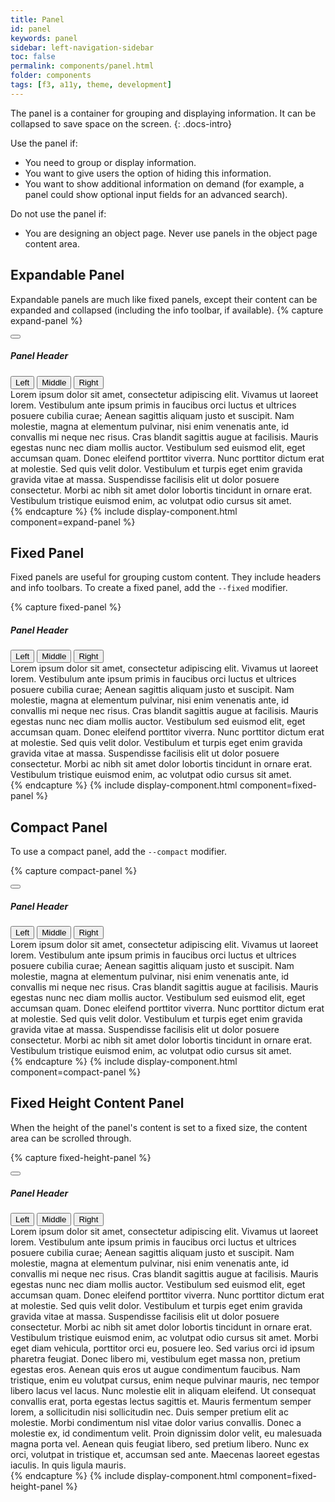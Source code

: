 ```yaml
---
title: Panel
id: panel
keywords: panel
sidebar: left-navigation-sidebar
toc: false
permalink: components/panel.html
folder: components
tags: [f3, a11y, theme, development]
---
```

The panel is a container for grouping and displaying information. It can be collapsed to save space on the screen.
{: .docs-intro}


Use the panel if:
<ul> 
    <li>You need to group or display information.</li>
    <li>You want to give users the option of hiding this information.</li>
    <li>You want to show additional information on demand (for example, a panel could show optional input fields for an advanced search).</li>
</ul>
Do not use the panel if:
<ul>
    <li>You are designing an object page. Never use panels in the object page content area.</li>
</ul>


## Expandable Panel
Expandable panels are much like fixed panels, except their content can be expanded and collapsed (including the info toolbar, if available).
{% capture expand-panel %}
<div class="fd-panel">
    <div class="fd-panel__header">
        <div class="fd-panel__expand">
            <button class="fd-button fd-button--transparent fd-panel__button" aria-expanded="false" aria-haspopup="true" aria-controls="fghqwe321" ></button>
        </div>
        <h5 class="fd-panel__title" id="asdASD123">Panel Header</h5>
        <div class="fd-toolbar fd-toolbar--clear fd-toolbar--transparent">
            <span class="fd-toolbar__spacer fd-toolbar__spacer--auto"> </span>
            <div class="fd-segmented-button" role="group" aria-label="Group label">
              <button class="fd-button is-selected" id="jhqDKYdf" aria-pressed="true">Left</button>
              <button class="fd-button">Middle</button>
              <button class="fd-button">Right</button>
            </div>
        </div>
    </div>
    <div role="region" aria-labelledby="jhqDKYdf" class="fd-panel__content" aria-hidden="true" id="fghqwe321">
        <span>
            Lorem ipsum dolor sit amet, consectetur adipiscing elit. Vivamus ut laoreet lorem. Vestibulum ante ipsum primis in faucibus orci luctus 
            et ultrices posuere cubilia curae; Aenean sagittis aliquam justo et suscipit. 
            Nam molestie, magna at elementum pulvinar, nisi enim venenatis ante, id convallis mi neque nec risus. Cras blandit sagittis augue at facilisis. 
            Mauris egestas nunc nec diam mollis auctor. Vestibulum sed euismod elit, eget accumsan quam. Donec eleifend porttitor viverra. 
            Nunc porttitor dictum erat at molestie. Sed quis velit dolor. Vestibulum et turpis eget enim gravida gravida vitae at massa. 
            Suspendisse facilisis elit ut dolor posuere consectetur. Morbi ac nibh sit amet dolor lobortis tincidunt in ornare erat. 
            Vestibulum tristique euismod enim, ac volutpat odio cursus sit amet.
        </span>
    </div>
</div>
{% endcapture %}
{% include display-component.html component=expand-panel %}


## Fixed Panel
Fixed panels are useful for grouping custom content. They include headers and info toolbars.
To create a fixed panel, add the `--fixed` modifier.

{% capture fixed-panel %}
<div class="fd-panel fd-panel--fixed">
    <div class="fd-panel__header">
        <h5 class="fd-panel__title">Panel Header</h5>
        <div class="fd-toolbar fd-toolbar--clear fd-toolbar--transparent">
            <span class="fd-toolbar__spacer fd-toolbar__spacer--auto"> </span>
            <div class="fd-segmented-button" role="group" aria-label="Group label">
              <button class="fd-button is-selected" id="jhqDKYrt" aria-pressed="true">Left</button>
              <button class="fd-button">Middle</button>
              <button class="fd-button">Right</button>
            </div>
        </div>
    </div>
    <div role="region" aria-labelledby="jhqDKYrt" class="fd-panel__content">
        Lorem ipsum dolor sit amet, consectetur adipiscing elit. Vivamus ut laoreet lorem. Vestibulum ante ipsum primis in faucibus orci luctus 
        et ultrices posuere cubilia curae; Aenean sagittis aliquam justo et suscipit. 
        Nam molestie, magna at elementum pulvinar, nisi enim venenatis ante, id convallis mi neque nec risus. Cras blandit sagittis augue at facilisis. 
        Mauris egestas nunc nec diam mollis auctor. Vestibulum sed euismod elit, eget accumsan quam. Donec eleifend porttitor viverra. 
        Nunc porttitor dictum erat at molestie. Sed quis velit dolor. Vestibulum et turpis eget enim gravida gravida vitae at massa. 
        Suspendisse facilisis elit ut dolor posuere consectetur. Morbi ac nibh sit amet dolor lobortis tincidunt in ornare erat. 
        Vestibulum tristique euismod enim, ac volutpat odio cursus sit amet.
    </div>
</div>
{% endcapture %}
{% include display-component.html component=fixed-panel %}

## Compact Panel
To use a compact panel, add the `--compact` modifier.

{% capture compact-panel %}
<div class="fd-panel fd-panel--compact">
    <div class="fd-panel__header">
        <div class="fd-panel__expand">
            <button class="fd-button fd-button--compact fd-button--transparent fd-panel__button" aria-expanded="false" aria-haspopup="true" aria-controls="Gekf63a" aria-labelledby="asdASD234"></button>
        </div>
        <h5 class="fd-panel__title" id="asdASD234">Panel Header</h5>
        <div class="fd-toolbar fd-toolbar--clear fd-toolbar--transparent">
            <span class="fd-toolbar__spacer fd-toolbar__spacer--auto"> </span>
            <div class="fd-segmented-button" role="group" aria-label="Group label">
              <button class="fd-button fd-button--compact is-selected"  id="Gekf63D" aria-pressed="true">Left</button>
              <button class="fd-button fd-button--compact">Middle</button>
              <button class="fd-button fd-button--compact">Right</button>
            </div>
        </div>
    </div>
    <div role="region" aria-labelledby="Gekf63D" class="fd-panel__content" aria-hidden="true" id="Gekf63a">
        Lorem ipsum dolor sit amet, consectetur adipiscing elit. Vivamus ut laoreet lorem. Vestibulum ante ipsum primis in faucibus orci luctus 
        et ultrices posuere cubilia curae; Aenean sagittis aliquam justo et suscipit. 
        Nam molestie, magna at elementum pulvinar, nisi enim venenatis ante, id convallis mi neque nec risus. Cras blandit sagittis augue at facilisis. 
        Mauris egestas nunc nec diam mollis auctor. Vestibulum sed euismod elit, eget accumsan quam. Donec eleifend porttitor viverra. 
        Nunc porttitor dictum erat at molestie. Sed quis velit dolor. Vestibulum et turpis eget enim gravida gravida vitae at massa. 
        Suspendisse facilisis elit ut dolor posuere consectetur. Morbi ac nibh sit amet dolor lobortis tincidunt in ornare erat. 
        Vestibulum tristique euismod enim, ac volutpat odio cursus sit amet.
    </div>
</div>
{% endcapture %}
{% include display-component.html component=compact-panel %}

## Fixed Height Content Panel
When the height of the panel's content is set to a fixed size, the content area can be scrolled through.

{% capture fixed-height-panel %}
<div class="fd-panel">
    <div class="fd-panel__header">
        <div class="fd-panel__expand">
            <button class="fd-button fd-button--transparent fd-panel__button" aria-expanded="false" aria-haspopup="true" aria-controls="GJL745SV" aria-labelledby="asdASD345"></button>
        </div>
        <h5 class="fd-panel__title" id="asdASD345">Panel Header</h5>
        <div class="fd-toolbar fd-toolbar--clear fd-toolbar--transparent">
            <span class="fd-toolbar__spacer fd-toolbar__spacer--auto"> </span>
            <div class="fd-segmented-button" role="group" aria-label="Group label">
              <button class="fd-button is-selected" id="GJL745SD" aria-pressed="true">Left</button>
              <button class="fd-button">Middle</button>
              <button class="fd-button">Right</button>
            </div>
        </div>
    </div>
    <div role="region" id="GJL745SV" aria-labelledby="GJL745SD" class="fd-panel__content" aria-hidden="true" tyle="height: 100px;">
        <span>
            Lorem ipsum dolor sit amet, consectetur adipiscing elit. Vivamus ut laoreet lorem. Vestibulum ante ipsum primis in faucibus orci luctus 
            et ultrices posuere cubilia curae; Aenean sagittis aliquam justo et suscipit. 
            Nam molestie, magna at elementum pulvinar, nisi enim venenatis ante, id convallis mi neque nec risus. Cras blandit sagittis augue at facilisis. 
            Mauris egestas nunc nec diam mollis auctor. Vestibulum sed euismod elit, eget accumsan quam. Donec eleifend porttitor viverra. 
            Nunc porttitor dictum erat at molestie. Sed quis velit dolor. Vestibulum et turpis eget enim gravida gravida vitae at massa. 
            Suspendisse facilisis elit ut dolor posuere consectetur. Morbi ac nibh sit amet dolor lobortis tincidunt in ornare erat. 
            Vestibulum tristique euismod enim, ac volutpat odio cursus sit amet.
            Morbi eget diam vehicula, porttitor orci eu, posuere leo. Sed varius orci id ipsum pharetra feugiat. 
            Donec libero mi, vestibulum eget massa non, pretium egestas eros. Aenean quis eros ut augue condimentum faucibus.
            Nam tristique, enim eu volutpat cursus, enim neque pulvinar mauris, nec tempor libero lacus vel lacus. Nunc molestie elit in
            aliquam eleifend. Ut consequat convallis erat, porta egestas lectus sagittis et. Mauris fermentum semper lorem, a sollicitudin nisi sollicitudin nec. 
            Duis semper pretium elit ac molestie. Morbi condimentum nisl vitae dolor varius convallis. Donec a molestie ex, 
            id condimentum velit. Proin dignissim dolor velit, eu malesuada magna porta vel. Aenean quis feugiat libero, sed pretium libero. 
            Nunc ex orci, volutpat in tristique et, accumsan sed ante. Maecenas laoreet egestas iaculis. In quis ligula mauris.
        </span>
    </div>
</div>
{% endcapture %}
{% include display-component.html component=fixed-height-panel %}
